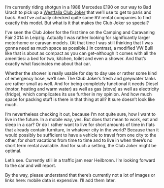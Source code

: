 <!--
.. title:       Why a Club Joker?
.. date:        2016-03-19 11:35
.. category:    frankfurt
.. tags:        thoughts, vehicle, club joker
-->

I’m currently riding shotgun in a 1988 Mercedes E190 on our way to Bad Urach to pick up a [Westfalia Club Joker](http://www.westfalia-mobil.net/modelle/club-joker/clubjoker-wohnen.php) that we’ll use to get to paris and back.
And I’ve actually checked quite some RV rental companies to find exactly this model.
But what is it that makes the Club Joker so special?

<!-- TEASER_END -->

I’ve seen the Club Joker for the first time on the Camping and Caravaning Fair 2014 in Leipzig.
Actually I was rather looking for significantly larger motorhome or caravan models.
(At that time I was still thinking that I was gonna need as much space as possible.)
In contrast, a modified VW Bulli like that is about as compact as you can get–although it comes with all the amenities: a bed for two, kitchen, toilet and even a shower.
And that’s exactly what fascinates me about that car.

Whether the shower is really usable for day to day use or rather some kind of emergency hose, we’ll see.
The Club Joker’s fresh and greywater tanks are rather small as well.
And for being completely functional it needs Diesel (motor, heating and warm water) as well as gas (stove) as well as electricity (fridge), which complicates its use further in my opinion.
And how much space for packing stuff is there in that thing at all?
It sure doesn’t look like much.

I’m nevertheless checking it out, because I’m not quite sure, how I want to live in the future.
In a mobile way, yes.
But does that mean to work, eat and sleep in a car?
Or do I rather want to live for short amounts of time in flats that already contain furniture, in whatever city in the world?
Because than it would possibly be sufficient to have a vehicle to travel from one city to the other, for short vacations from time to time and to live in when there’s no short term rental available.
And for such a setting, the Club Joker might be optimal.

Let’s see.
Currently still in a traffic jam near Heilbronn.
I’m looking forward to the car and will report.

By the way, please understand that there’s currently not a lot of images or links here:
mobile data is expensive.
I’ll add them later.

